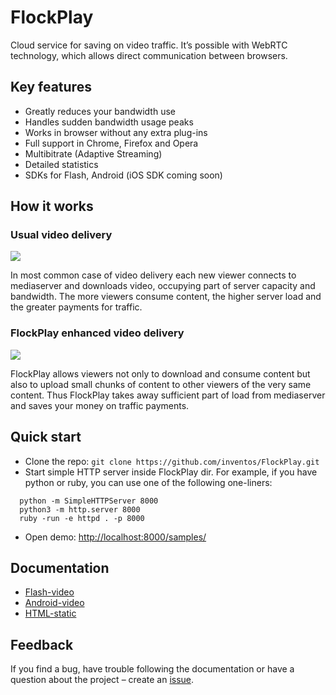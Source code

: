 FlockPlay
=========

Cloud service for saving on video traffic.
It’s possible with WebRTC technology, which allows direct communication between browsers.

Key features
------------

  - Greatly reduces your bandwidth use
  - Handles sudden bandwidth usage peaks
  - Works in browser without any extra plug-ins
  - Full support in Chrome, Firefox and Opera
  - Multibitrate (Adaptive Streaming)
  - Detailed statistics
  - SDKs for Flash, Android (iOS SDK coming soon)

How it works
------------

### Usual video delivery

![](http://flockplay.com/images/principle-gray.png)

In most common case of video delivery each new viewer connects to mediaserver and downloads video, occupying part of server capacity and bandwidth. The more viewers consume content, the higher server load and the greater payments for traffic.

### FlockPlay enhanced video delivery

![](http://flockplay.com/images/principle-color.png)

FlockPlay allows viewers not only to download and consume content but also to upload small chunks of content to other viewers of the very same content. Thus FlockPlay takes away sufficient part of load from mediaserver and saves your money on traffic payments.

Quick start
-----------

- Clone the repo: `git clone https://github.com/inventos/FlockPlay.git`
- Start simple HTTP server inside FlockPlay dir.
For example, if you have python or ruby, you can use one of the following one-liners: 

```
  python -m SimpleHTTPServer 8000
  python3 -m http.server 8000
  ruby -run -e httpd . -p 8000
```

- Open demo: [http://localhost:8000/samples/](http://localhost:8000/samples/)

Documentation
-------------

- [Flash-video](https://github.com/inventos/FlockPlay/wiki/flash-video)
- [Android-video](https://github.com/inventos/FlockPlay/wiki/android-video)
- [HTML-static](https://github.com/inventos/FlockPlay/wiki/html-static)

Feedback
--------

If you find a bug, have trouble following the documentation or have a question about the project – create an [issue](https://github.com/inventos/FlockPlay/issues).
